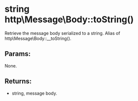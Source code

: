 # string http\Message\Body::toString()

Retrieve the message body serialized to a string.
Alias of http\Message\Body::__toString().

## Params:

None.

## Returns:

* string, message body.
